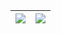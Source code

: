 
| <img align="center" src="https://github-readme-stats.vercel.app/api?username=putragilanq&show_icons=true&include_all_commits=true&theme=panda&hide_border=true" /> | <img align="center" src="https://github-readme-stats.vercel.app/api/top-langs/?username=putragilanq&layout=compact&theme=panda&hide_border=true&hide=html" /> |
| ------------- | ------------- |
